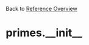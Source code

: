 
Back to [Reference Overview](https://github.com/pyrustic/primes/blob/master/docs/reference)

# primes.\_\_init\_\_



<br>


```python

```

